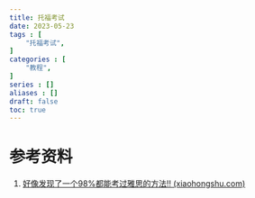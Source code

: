 ```yaml
---
title: 托福考试
date: 2023-05-23
tags : [
	"托福考试",
]
categories : [
	"教程",
]
series : []
aliases : []
draft: false
toc: true
---
```



# 参考资料
1. [好像发现了一个98%都能考过雅思的方法‼️ (xiaohongshu.com)](https://www.xiaohongshu.com/explore/644d0a3600000000110121f8)